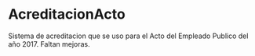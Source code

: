 # AcreditacionActo
Sistema de acreditacion que se uso para el Acto del Empleado Publico del año 2017. Faltan mejoras.
